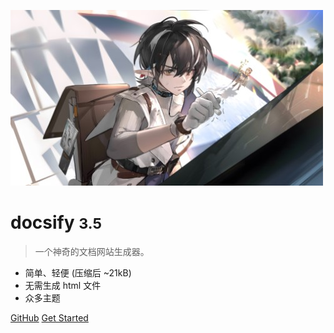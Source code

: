 <!-- _coverpage.md -->

![logo](./_media/icon.jpg)

# docsify <small>3.5</small>

> 一个神奇的文档网站生成器。

- 简单、轻便 (压缩后 ~21kB)
- 无需生成 html 文件
- 众多主题

<!-- 背景图片 -->

[comment]: <> (![]&#40;_media/bg.jpg&#41;)

[GitHub](https://github.com/docsifyjs/docsify/)
[Get Started](#docsify)
